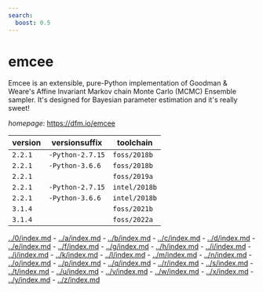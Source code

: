 ```yaml
---
search:
  boost: 0.5
---
```

# emcee

Emcee is an extensible, pure-Python implementation of  Goodman & Weare's Affine Invariant Markov chain Monte Carlo (MCMC) Ensemble sampler.  It's designed for Bayesian parameter estimation and it's really sweet!

*homepage*: <https://dfm.io/emcee>

version | versionsuffix | toolchain
--------|---------------|----------
``2.2.1`` | ``-Python-2.7.15`` | ``foss/2018b``
``2.2.1`` | ``-Python-3.6.6`` | ``foss/2018b``
``2.2.1`` |  | ``foss/2019a``
``2.2.1`` | ``-Python-2.7.15`` | ``intel/2018b``
``2.2.1`` | ``-Python-3.6.6`` | ``intel/2018b``
``3.1.4`` |  | ``foss/2021b``
``3.1.4`` |  | ``foss/2022a``

[../0/index.md](0) - [../a/index.md](a) - [../b/index.md](b) - [../c/index.md](c) - [../d/index.md](d) - [../e/index.md](e) - [../f/index.md](f) - [../g/index.md](g) - [../h/index.md](h) - [../i/index.md](i) - [../j/index.md](j) - [../k/index.md](k) - [../l/index.md](l) - [../m/index.md](m) - [../n/index.md](n) - [../o/index.md](o) - [../p/index.md](p) - [../q/index.md](q) - [../r/index.md](r) - [../s/index.md](s) - [../t/index.md](t) - [../u/index.md](u) - [../v/index.md](v) - [../w/index.md](w) - [../x/index.md](x) - [../y/index.md](y) - [../z/index.md](z)

